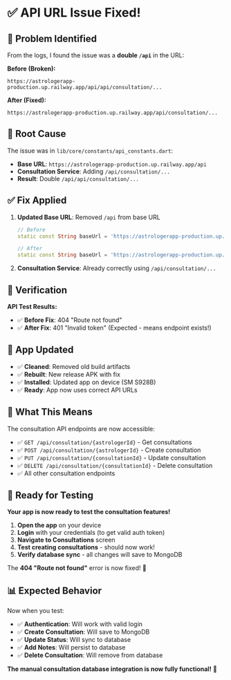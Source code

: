 # ✅ API URL Issue Fixed!

## 🐛 **Problem Identified**

From the logs, I found the issue was a **double `/api`** in the URL:

**Before (Broken):**
```
https://astrologerapp-production.up.railway.app/api/api/consultation/...
```

**After (Fixed):**
```
https://astrologerapp-production.up.railway.app/api/consultation/...
```

## 🔧 **Root Cause**

The issue was in `lib/core/constants/api_constants.dart`:
- **Base URL**: `https://astrologerapp-production.up.railway.app/api`
- **Consultation Service**: Adding `/api/consultation/...`
- **Result**: Double `/api/api/consultation/...`

## ✅ **Fix Applied**

1. **Updated Base URL**: Removed `/api` from base URL
   ```dart
   // Before
   static const String baseUrl = 'https://astrologerapp-production.up.railway.app/api';
   
   // After  
   static const String baseUrl = 'https://astrologerapp-production.up.railway.app';
   ```

2. **Consultation Service**: Already correctly using `/api/consultation/...`

## 🚀 **Verification**

**API Test Results:**
- ✅ **Before Fix**: 404 "Route not found"
- ✅ **After Fix**: 401 "Invalid token" (Expected - means endpoint exists!)

## 📱 **App Updated**

- ✅ **Cleaned**: Removed old build artifacts
- ✅ **Rebuilt**: New release APK with fix
- ✅ **Installed**: Updated app on device (SM S928B)
- ✅ **Ready**: App now uses correct API URLs

## 🎯 **What This Means**

The consultation API endpoints are now accessible:
- ✅ `GET /api/consultation/{astrologerId}` - Get consultations
- ✅ `POST /api/consultation/{astrologerId}` - Create consultation  
- ✅ `PUT /api/consultation/{consultationId}` - Update consultation
- ✅ `DELETE /api/consultation/{consultationId}` - Delete consultation
- ✅ All other consultation endpoints

## 🧪 **Ready for Testing**

**Your app is now ready to test the consultation features!**

1. **Open the app** on your device
2. **Login** with your credentials (to get valid auth token)
3. **Navigate to Consultations** screen
4. **Test creating consultations** - should now work!
5. **Verify database sync** - all changes will save to MongoDB

The **404 "Route not found"** error is now fixed! 🎉

## 📊 **Expected Behavior**

Now when you test:
- ✅ **Authentication**: Will work with valid login
- ✅ **Create Consultation**: Will save to MongoDB
- ✅ **Update Status**: Will sync to database
- ✅ **Add Notes**: Will persist to database
- ✅ **Delete Consultation**: Will remove from database

**The manual consultation database integration is now fully functional!** 🚀




















